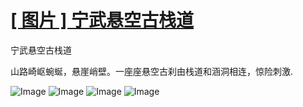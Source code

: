 # [[ 图片 ] 宁武悬空古栈道](https://github.com/myogg/Gitblog/issues/16)

宁武悬空古栈道

山路崎岖蜿蜒，悬崖峭壁。一座座悬空古刹由栈道和涵洞相连，惊险刺激.

![Image](https://github.com/user-attachments/assets/45336040-bb2b-435a-b37c-e2851d34d1a4)
![Image](https://github.com/user-attachments/assets/4d257e1d-0653-4979-bf0e-ed22633a1045)
![Image](https://github.com/user-attachments/assets/6c8ca0ea-8c7a-428c-8661-c034bc468774)
![Image](https://github.com/user-attachments/assets/9c38e859-c088-4bd0-a7b5-73c407ab98b7)